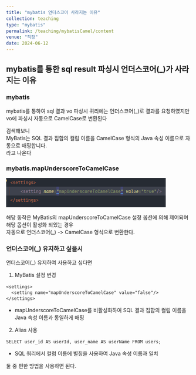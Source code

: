 ```yaml
---
title: "mybatis 언더스코어 사라지는 이유"
collection: teaching
type: "mybatis"
permalink: /teaching/mybatisCamel/content
venue: "직장"
date: 2024-06-12
---
```

## mybatis를 통한 sql result 파싱시 언더스코어(_)가 사라지는 이유

### mybatis 
mybatis를 통하여 sql 결과 vo 파싱시 퀴리에는 언더스코어(_)로 결과를 요청하였지만 vo에 파싱시 자동으로 CamelCase로 변환된다

검색해보니<br>
MyBatis는 SQL 결과 집합의 컬럼 이름을 CamelCase 형식의 Java 속성 이름으로 자동으로 매핑합니다.<br> 
라고 나온다

### mybatis.mapUnderscoreToCamelCase
![img.png](img.png)

해당 동작은 MyBatis의 mapUnderscoreToCamelCase 설정 옵션에 의해 제어되며 해당 옵션이 활성화 되있는 경우<br> 
자동으로 언더스코어(_) -> CamelCase 형식으로 변환한다.

### 언더스코어(_) 유지하고 싶을시
언더스코어(_) 유지하여 사용하고 싶다면
1. MyBatis 설정 변경

```text
<settings>
  <setting name="mapUnderscoreToCamelCase" value="false"/>
</settings>
```
- mapUnderscoreToCamelCase를 비활성화하여 SQL 결과 집합의 컬럼 이름을 Java 속성 이름과 동일하게 매핑

2. Alias 사용

```text
SELECT user_id AS userId, user_name AS userName FROM users;
```
- SQL 쿼리에서 컬럼 이름에 별칭을 사용하여 Java 속성 이름과 일치

둘 중 편한 방법을 사용하면 된다.